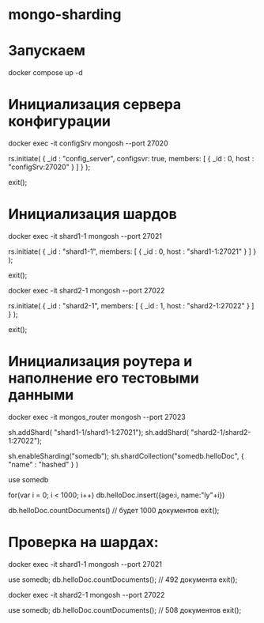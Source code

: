 # mongo-sharding

# Запускаем

docker compose up -d


# Инициализация сервера конфигурации

docker exec -it configSrv mongosh --port 27020

rs.initiate(
  {
    _id : "config_server",
       configsvr: true,
    members: [
      { _id : 0, host : "configSrv:27020" }
    ]
  }
);

exit();

# Инициализация шардов

docker exec -it shard1-1 mongosh --port 27021

rs.initiate(
    {
      _id : "shard1-1",
      members: [
        { _id : 0, host : "shard1-1:27021" }
      ]
    }
);

exit();


docker exec -it shard2-1 mongosh --port 27022

rs.initiate(
    {
      _id : "shard2-1",
      members: [
        { _id : 1, host : "shard2-1:27022" }
      ]
    }
);

exit();


# Инициализация роутера и наполнение его тестовыми данными

docker exec -it mongos_router mongosh --port 27023

sh.addShard( "shard1-1/shard1-1:27021");
sh.addShard( "shard2-1/shard2-1:27022");

sh.enableSharding("somedb");
sh.shardCollection("somedb.helloDoc", { "name" : "hashed" } )

use somedb

for(var i = 0; i < 1000; i++) db.helloDoc.insert({age:i, name:"ly"+i})

db.helloDoc.countDocuments() // будет 1000 документов
exit();


# Проверка на шардах:

docker exec -it shard1-1 mongosh --port 27021

use somedb;
db.helloDoc.countDocuments(); // 492 документа
exit(); 

docker exec -it shard2-1 mongosh --port 27022

use somedb;
db.helloDoc.countDocuments(); // 508 документов
exit(); 
